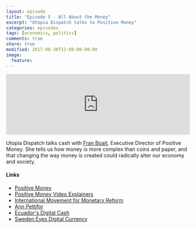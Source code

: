 ```yaml
---
layout: episode
title: "Episode 5 - All About the Money"
excerpt: "Utopia Dispatch talks to Positive Money"
categories: episodes
tags: [economics, politics]
comments: true
share: true
modified: 2017-08-30T12:00:00-08:00
image:
  feature:
---
```


<iframe width="100%" height="166" scrolling="no" frameborder="no" src="https://w.soundcloud.com/player/?url=https%3A//api.soundcloud.com/tracks/339861348&amp;color=ff5500&amp;auto_play=false&amp;hide_related=false&amp;show_comments=true&amp;show_user=true&amp;show_reposts=false"></iframe>

Utopia Dispatch talks cash with [Fran Boait](http://positivemoney.org/about/people/), Executive Director of Positive Money. She tells us how money is more complex than coins and paper, and that changing the way money is created could radically alter our economy and society. 

#### Links

- [Positive Money](http://positivemoney.org/)
- [Positive Money Video Explainers](http://positivemoney.org/videos/)
- [International Movement for Monetary Reform](http://internationalmoneyreform.org/)
- [Ann Pettifor](http://www.debtonation.org/about-2/)
- [Ecuador's Digital Cash](https://www.fastcompany.com/3049536/ecuador-is-the-worlds-first-country-with-a-public-digital-cash-system)
- [Sweden Eyes Digital Currency](https://www.ft.com/content/0e37795c-ab33-11e6-9cb3-bb8207902122)